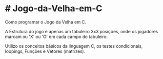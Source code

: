 # # Jogo-da-Velha-em-C
Como programar o Jogo da Velha em C. 


A Estrutura do jogo é apenas um tabuleiro 3x3 posições, onde os jogadores marcam ou 'X' ou 'O' em cada campo do tabuleiro. 


Utilizo os conceitos básicos da linguagem C, os testes condicionais, loopings, Funções e Vetores (matrizes).
